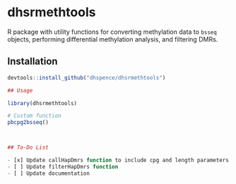 # dhsrmethtools

R package with utility functions for converting methylation data to `bsseq` objects, performing differential methylation analysis, and filtering DMRs.

## Installation

```R
devtools::install_github("dhspence/dhsrmethtools")

## Usage

library(dhsrmethtools)

# Custom function
pbcpg2bsseq()



## To-Do List

- [x] Update callHapDmrs function to include cpg and length parameters
- [ ] Update filterHapDmrs function
- [ ] Update documentation
